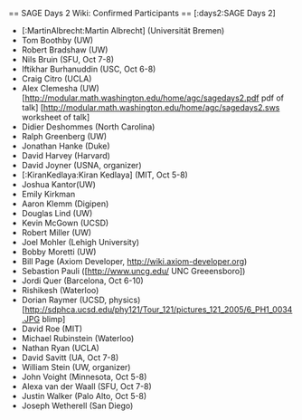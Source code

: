 == SAGE Days 2 Wiki: Confirmed Participants ==
[:days2:SAGE Days 2]

 * [:MartinAlbrecht:Martin Albrecht] (Universität Bremen)
 * Tom Boothby (UW)
 * Robert Bradshaw (UW)
 * Nils Bruin (SFU, Oct 7-8)
 * Iftikhar Burhanuddin (USC, Oct 6-8)
 * Craig Citro (UCLA)
 * Alex Clemesha (UW) [http://modular.math.washington.edu/home/agc/sagedays2.pdf pdf of talk] [http://modular.math.washington.edu/home/agc/sagedays2.sws worksheet of talk]
 * Didier Deshommes (North Carolina)
 * Ralph Greenberg (UW)
 * Jonathan Hanke (Duke)
 * David Harvey (Harvard)
 * David Joyner (USNA, organizer)
 * [:KiranKedlaya:Kiran Kedlaya] (MIT, Oct 5-8)
 * Joshua Kantor(UW)
 * Emily Kirkman
 * Aaron Klemm (Digipen)
 * Douglas Lind (UW)
 * Kevin McGown (UCSD)
 * Robert Miller (UW)
 * Joel Mohler (Lehigh University)
 * Bobby Moretti (UW)
 * Bill Page (Axiom Developer, http://wiki.axiom-developer.org)
 * Sebastion Pauli ([http://www.uncg.edu/ UNC Greeensboro])
 * Jordi Quer (Barcelona, Oct 6-10)
 * Rishikesh (Waterloo)
 * Dorian Raymer (UCSD, physics) [http://sdphca.ucsd.edu/phy121/Tour_121/pictures_121_2005/6_PH1_0034.JPG blimp]
 * David Roe (MIT)
 * Michael Rubinstein (Waterloo)
 * Nathan Ryan (UCLA)
 * David Savitt (UA, Oct 7-8)
 * William Stein (UW, organizer)
 * John Voight (Minnesota, Oct 5-8)
 * Alexa van der Waall (SFU, Oct 7-8)
 * Justin Walker (Palo Alto, Oct 5-8)
 * Joseph Wetherell (San Diego)
